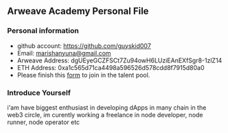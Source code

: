 ## Arweave Academy Personal File

### Personal information

- github account: https://github.com/guyskid007
- Email: marishanyuna@gmail.com
- Arweave Address: dgUEyeGCZFSCt7Zu94owH6LUziEAnEXfSgr8-1zlZ14
- ETH Address: 0xa1c565d71ca4498a596526d578cdd8f7915d80a0
- Please finish this [form](https://docs.google.com/forms/d/e/1FAIpQLSfWA5fIIcBgmRppm3jNz5vmf9Mai_QMVil-2pO4r7YKn_Zhtw/viewform?usp=sf_link) to join in the talent pool.

### Introduce Yourself
 i'am have biggest enthusiast in developing dApps in many chain in the web3 circle, im curently working a freelance in node developer, node runner, node operator etc
